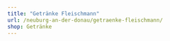 ```yaml
---
title: "Getränke Fleischmann"
url: /neuburg-an-der-donau/getraenke-fleischmann/
shop: Getränke
---
```

